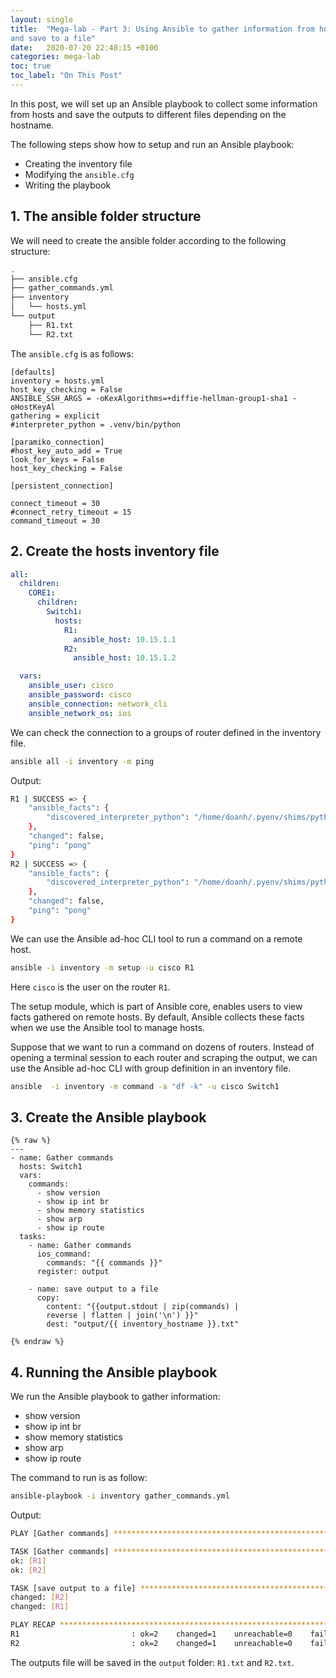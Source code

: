 ```yaml
---
layout: single
title:  "Mega-lab - Part 3: Using Ansible to gather information from hosts
and save to a file"
date:   2020-07-20 22:48:15 +0100
categories: mega-lab
toc: true
toc_label: "On This Post"
---
```

In this post, we will set up an Ansible playbook to collect some information
from hosts and save the outputs to different files depending on the hostname.

The following steps show how to setup and run an Ansible playbook:
- Creating the inventory file
- Modifying the `ansible.cfg`
- Writing the playbook

## 1. The ansible folder structure

We will need to create the ansible folder according to the following structure:

```bash
.
├── ansible.cfg
├── gather_commands.yml
├── inventory
│   └── hosts.yml
└── output
    ├── R1.txt
    └── R2.txt
```

The `ansible.cfg` is as follows:
```buildoutcfg
[defaults]
inventory = hosts.yml
host_key_checking = False
ANSIBLE_SSH_ARGS = -oKexAlgorithms=+diffie-hellman-group1-sha1 -oHostKeyAl
gathering = explicit
#interpreter_python = .venv/bin/python

[paramiko_connection]
#host_key_auto_add = True
look_for_keys = False
host_key_checking = False

[persistent_connection]

connect_timeout = 30
#connect_retry_timeout = 15
command_timeout = 30
```

## 2. Create the hosts inventory file

```yaml
all:
  children:
    CORE1:
      children:
        Switch1:
          hosts:
            R1:
              ansible_host: 10.15.1.1
            R2:
              ansible_host: 10.15.1.2

  vars:
    ansible_user: cisco
    ansible_password: cisco
    ansible_connection: network_cli
    ansible_network_os: ios
```

We can check the connection to a groups of router defined in the inventory
file.
```bash
ansible all -i inventory -m ping
```
Output:
```bash
R1 | SUCCESS => {
    "ansible_facts": {
        "discovered_interpreter_python": "/home/doanh/.pyenv/shims/python3.7"
    },
    "changed": false,
    "ping": "pong"
}
R2 | SUCCESS => {
    "ansible_facts": {
        "discovered_interpreter_python": "/home/doanh/.pyenv/shims/python3.7"
    },
    "changed": false,
    "ping": "pong"
}
```

We can use the Ansible ad-hoc CLI tool to run a command on a remote host.
```bash
ansible -i inventory -m setup -u cisco R1
```
Here `cisco` is the user on the router `R1`.

The setup module, which is part of Ansible core, enables users to view facts 
gathered on remote hosts. By default, Ansible collects these facts when we 
use the Ansible tool to manage hosts. 

Suppose that we want to run a command on dozens of routers. Instead of 
opening a terminal session to each router and scraping the output, we can 
use the Ansible ad-hoc CLI with group definition in an inventory file.
```bash
ansible  -i inventory -m command -a "df -k" -u cisco Switch1
```

## 3. Create the Ansible playbook

```liquid
{% raw %}
---
- name: Gather commands
  hosts: Switch1
  vars:
    commands:
      - show version
      - show ip int br
      - show memory statistics
      - show arp
      - show ip route
  tasks:
    - name: Gather commands
      ios_command:
        commands: "{{ commands }}"
      register: output

    - name: save output to a file
      copy:
        content: "{{output.stdout | zip(commands) |
        reverse | flatten | join('\n') }}"
        dest: "output/{{ inventory_hostname }}.txt"

{% endraw %}
```

## 4. Running the Ansible playbook

We run the Ansible playbook to gather information:
- show version
- show ip int br
- show memory statistics
- show arp
- show ip route

The command to run is as follow:
```bash
ansible-playbook -i inventory gather_commands.yml
```

Output:
```bash
PLAY [Gather commands] ************************************************************************************************************

TASK [Gather commands] ************************************************************************************************************
ok: [R1]
ok: [R2]

TASK [save output to a file] ******************************************************************************************************
changed: [R2]
changed: [R1]

PLAY RECAP ************************************************************************************************************************
R1                         : ok=2    changed=1    unreachable=0    failed=0    skipped=0    rescued=0    ignored=0   
R2                         : ok=2    changed=1    unreachable=0    failed=0    skipped=0    rescued=0    ignored=0 
```

The outputs file will be saved in the `output` folder: `R1.txt` and `R2.txt`.